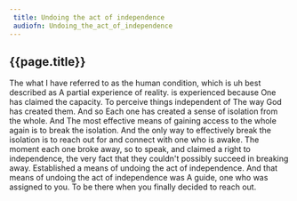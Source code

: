 ```yaml
---
 title: Undoing the act of independence
 audiofn: Undoing_the_act_of_independence
---
```


## {{page.title}}

The what I have referred to as the human condition, which is uh best
described as A partial experience of reality. is experienced because One
has claimed the capacity. To perceive things independent of The way God
has created them. And so Each one has created a sense of isolation from
the whole. And The most effective means of gaining access to the whole
again is to break the isolation. And the only way to effectively break
the isolation is to reach out for and connect with one who is awake. The
moment each one broke away, so to speak, and claimed a right to
independence, the very fact that they couldn't possibly succeed in
breaking away. Established a means of undoing the act of independence.
And that means of undoing the act of independence was A guide, one who
was assigned to you. To be there when you finally decided to reach out.

